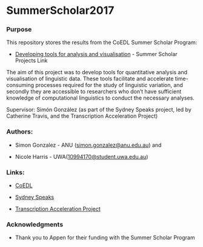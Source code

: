 # SummerScholar2017

### Purpose

This repository stores the results from the CoEDL Summer Scholar Program:

* [Developing tools for analysis and visualisation](http://www.dynamicsoflanguage.edu.au/get-involved/vacancies/summer-scholars-program/) - Summer Scholar Projects Link

The aim of this project was to develop tools for quantitative analysis and visualisation of linguistic data. These tools facilitate and accelerate time-consuming processes required for the study of linguistic variation, and secondly they are accessible to researchers who don’t have sufficient knowledge of computational linguistics to conduct the necessary analyses.

Supervisor: Simón González (as part of the Sydney Speaks project, led by Catherine Travis, and the Transcription Acceleration Project)

### Authors: 
  
  * Simon Gonzalez - ANU (simon.gonzalez@anu.edu.au) and
  
  * Nicole Harris - UWA(10994170@student.uwa.edu.au)

### Links:

* [CoEDL](http://www.dynamicsoflanguage.edu.au/)

* [Sydney Speaks](http://www.dynamicsoflanguage.edu.au/sydney-speaks/)

* [Transcription Acceleration Project](http://www.itee.uq.edu.au/cis/tap)

### Acknowledgments

* Thank you to Appen for their funding with the Summer Scholar Program


